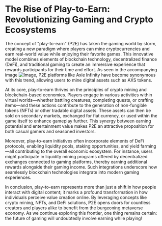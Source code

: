 # The Rise of Play-to-Earn: Revolutionizing Gaming and Crypto Ecosystems

The concept of "play-to-earn" (P2E) has taken the gaming world by storm, creating a new paradigm where players can mine cryptocurrencies and earn real-world value while enjoying their favorite games. This innovative model combines elements of blockchain technology, decentralized finance (DeFi), and traditional gaming to create an immersive experience that rewards participants for their time and effort. As seen in the accompanying image ![Image](https://github.com/user-attachments/assets/b6e7b7a2-655e-4d44-8baa-20c566a3cb65), P2E platforms like Axie Infinity have become synonymous with this trend, allowing users to mine digital assets such as AXS tokens.

At its core, play-to-earn thrives on the principles of crypto mining and blockchain-based economies. Players engage in various activities within virtual worlds—whether battling creatures, completing quests, or crafting items—and these actions contribute to the generation of non-fungible tokens (NFTs) or other tradable digital assets. These assets can then be sold on secondary markets, exchanged for fiat currency, or used within the game itself to enhance gameplay further. This synergy between earning potential and entertainment value makes P2E an attractive proposition for both casual gamers and seasoned investors.

Moreover, play-to-earn initiatives often incorporate elements of DeFi protocols, enabling liquidity pools, staking opportunities, and yield farming—all contributing to the overall economic ecosystem. For instance, users might participate in liquidity mining programs offered by decentralized exchanges connected to gaming platforms, thereby earning additional rewards alongside their gaming income. Such integrations underscore how seamlessly blockchain technologies integrate into modern gaming experiences.

In conclusion, play-to-earn represents more than just a shift in how people interact with digital content; it marks a profound transformation in how individuals perceive value creation online. By leveraging concepts like crypto mining, NFTs, and DeFi solutions, P2E opens doors for countless creators and players alike to benefit from the burgeoning metaverse economy. As we continue exploring this frontier, one thing remains certain: the future of gaming will undoubtedly involve earning while playing!